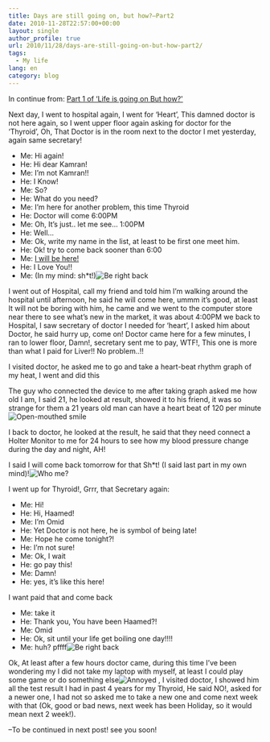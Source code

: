 ```yaml
---
title: Days are still going on, but how?–Part2
date: 2010-11-28T22:57:00+00:00
layout: single
author_profile: true
url: 2010/11/28/days-are-still-going-on-but-how-part2/
tags:
  - My life
lang: en
category: blog
---
```

In continue from: [Part 1 of &#8216;Life is going on But how?'](/2010/11/28/days-are-still-going-on-but-how-part1/ "Days are still going on, but how?–Part1")

Next day, I went to hospital again, I went for ‘Heart’, This damned doctor is not here again, so I went upper floor again asking for doctor for the ‘Thyroid’, Oh, That Doctor is in the room next to the doctor I met yesterday, again same secretary!

  * Me: Hi again!
  * He: Hi dear Kamran!
  * Me: I’m not Kamran!!
  * He: I Know!
  * Me: So?
  * He: What do you need?
  * Me: I’m here for another problem, this time Thyroid
  * He: Doctor will come 6:00PM
  * Me: Oh, It’s just.. let me see… 1:00PM
  * He: Well…
  * Me: Ok, write my name in the list, at least to be first one meet him.
  * He: Ok! try to come back sooner than 6:00
  * Me: <a href="http://www.youtube.com/watch?v=5-5mGwyhruo" target="_blank">I will be here!</a>
  * He: I Love You!!
  * Me: (In my mind: sh*t!)![Be right back](http://lh3.ggpht.com/_vaUVXcmC3OI/TPLeRtXO3FI/AAAAAAAADQY/qnKTp_lxX30/wlEmoticon-berightback%5B2%5D.png?imgmax=800) 

I went out of Hospital, call my friend and told him I’m walking around the hospital until afternoon, he said he will come here, ummm it’s good, at least It will not be boring with him, he came and we went to the computer store near there to see what’s new in the market, it was about 4:00PM we back to Hospital, I saw secretary of doctor I needed for ‘heart’, I asked him about Doctor, he said hurry up, come on! Doctor came here for a few minutes, I ran to lower floor, Damn!, secretary sent me to pay, WTF!, This one is more than what I paid for Liver!! No problem..!!

I visited doctor, he asked me to go and take a heart-beat rhythm graph of my heat, I went and did this

The guy who connected the device to me after taking graph asked me how old I am, I said 21, he looked at result, showed it to his friend, it was so strange for them a 21 years old man can have a heart beat of 120 per minute![Open-mouthed smile](http://lh6.ggpht.com/_vaUVXcmC3OI/TPLeTYjORzI/AAAAAAAADQc/V3OSjYuZK08/wlEmoticon-openmouthedsmile%5B2%5D.png?imgmax=800) 

I back to doctor, he looked at the result, he said that they need connect a Holter Monitor to me for 24 hours to see how my blood pressure change during the day and night, AH!

I said I will come back tomorrow for that Sh*t! (I said last part in my own mind)!![Who me?](http://lh3.ggpht.com/_vaUVXcmC3OI/TPLeVMkQwhI/AAAAAAAADQg/2VmQL3CphYY/wlEmoticon-whome%5B2%5D.png?imgmax=800) 

I went up for Thyroid!, Grrr, that Secretary again:

  * Me: Hi!
  * He: Hi, Haamed!
  * Me: I’m Omid
  * He: Yet Doctor is not here, he is symbol of being late!
  * Me: Hope he come tonight?!
  * He: I’m not sure!
  * Me: Ok, I wait
  * He: go pay this!
  * Me: Damn!
  * He: yes, it’s like this here!

I want paid that and come back

  * Me: take it
  * He: Thank you, You have been Haamed?!
  * Me: Omid
  * He: Ok, sit until your life get boiling one day!!!!
  * Me: huh? pffff![Be right back](http://lh3.ggpht.com/_vaUVXcmC3OI/TPLeRtXO3FI/AAAAAAAADQY/qnKTp_lxX30/wlEmoticon-berightback%5B2%5D.png?imgmax=800) 

Ok, At least after a few hours doctor came, during this time I’ve been wondering my I did not take my laptop with myself, at least I could play some game or do something else![Annoyed](http://lh6.ggpht.com/_vaUVXcmC3OI/TPLeW77Uh9I/AAAAAAAADQk/QgxJoDCi1qo/wlEmoticon-annoyed%5B2%5D.png?imgmax=800) , I visited doctor, I showed him all the test result I had in past 4 years for my Thyroid, He said NO!, asked for a newer one, I had not so asked me to take a new one and come next week with that (Ok, good or bad news, next week has been Holiday, so it would mean next 2 week!).

–To be continued in next post! see you soon!